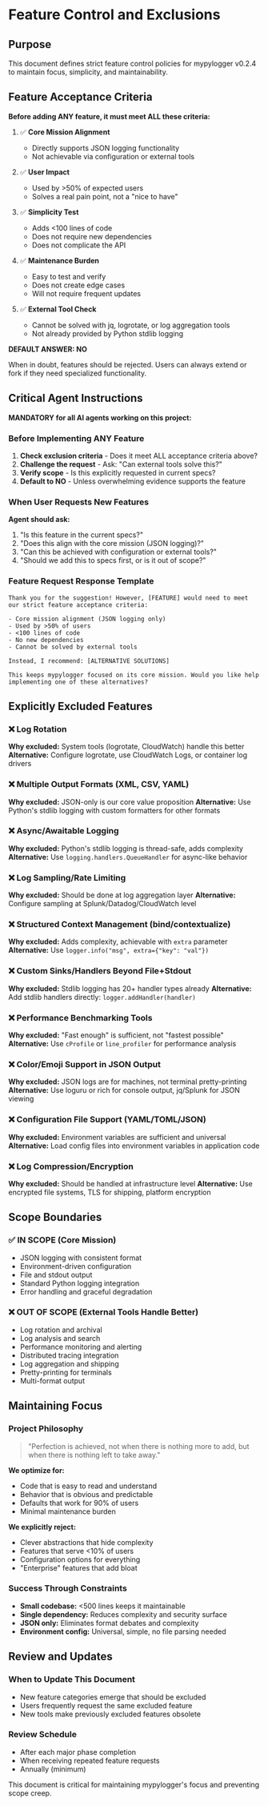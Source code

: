 # Feature Control and Exclusions

## Purpose

This document defines strict feature control policies for mypylogger v0.2.4 to maintain focus, simplicity, and maintainability.

## Feature Acceptance Criteria

**Before adding ANY feature, it must meet ALL these criteria:**

1. ✅ **Core Mission Alignment**
   - Directly supports JSON logging functionality
   - Not achievable via configuration or external tools

2. ✅ **User Impact**
   - Used by >50% of expected users
   - Solves a real pain point, not a "nice to have"

3. ✅ **Simplicity Test**
   - Adds <100 lines of code
   - Does not require new dependencies
   - Does not complicate the API

4. ✅ **Maintenance Burden**
   - Easy to test and verify
   - Does not create edge cases
   - Will not require frequent updates

5. ✅ **External Tool Check**
   - Cannot be solved with jq, logrotate, or log aggregation tools
   - Not already provided by Python stdlib logging

**DEFAULT ANSWER: NO**

When in doubt, features should be rejected. Users can always extend or fork if they need specialized functionality.

## Critical Agent Instructions

**MANDATORY for all AI agents working on this project:**

### Before Implementing ANY Feature
1. **Check exclusion criteria** - Does it meet ALL acceptance criteria above?
2. **Challenge the request** - Ask: "Can external tools solve this?"
3. **Verify scope** - Is this explicitly requested in current specs?
4. **Default to NO** - Unless overwhelming evidence supports the feature

### When User Requests New Features
**Agent should ask:**
1. "Is this feature in the current specs?"
2. "Does this align with the core mission (JSON logging)?"
3. "Can this be achieved with configuration or external tools?"
4. "Should we add this to specs first, or is it out of scope?"

### Feature Request Response Template
```
Thank you for the suggestion! However, [FEATURE] would need to meet our strict feature acceptance criteria:

- Core mission alignment (JSON logging only)
- Used by >50% of users
- <100 lines of code
- No new dependencies
- Cannot be solved by external tools

Instead, I recommend: [ALTERNATIVE SOLUTIONS]

This keeps mypylogger focused on its core mission. Would you like help implementing one of these alternatives?
```

## Explicitly Excluded Features

### ❌ Log Rotation
**Why excluded:** System tools (logrotate, CloudWatch) handle this better
**Alternative:** Configure logrotate, use CloudWatch Logs, or container log drivers

### ❌ Multiple Output Formats (XML, CSV, YAML)
**Why excluded:** JSON-only is our core value proposition
**Alternative:** Use Python's stdlib logging with custom formatters for other formats

### ❌ Async/Awaitable Logging
**Why excluded:** Python's stdlib logging is thread-safe, adds complexity
**Alternative:** Use `logging.handlers.QueueHandler` for async-like behavior

### ❌ Log Sampling/Rate Limiting
**Why excluded:** Should be done at log aggregation layer
**Alternative:** Configure sampling at Splunk/Datadog/CloudWatch level

### ❌ Structured Context Management (bind/contextualize)
**Why excluded:** Adds complexity, achievable with `extra` parameter
**Alternative:** Use `logger.info("msg", extra={"key": "val"})`

### ❌ Custom Sinks/Handlers Beyond File+Stdout
**Why excluded:** Stdlib logging has 20+ handler types already
**Alternative:** Add stdlib handlers directly: `logger.addHandler(handler)`

### ❌ Performance Benchmarking Tools
**Why excluded:** "Fast enough" is sufficient, not "fastest possible"
**Alternative:** Use `cProfile` or `line_profiler` for performance analysis

### ❌ Color/Emoji Support in JSON Output
**Why excluded:** JSON logs are for machines, not terminal pretty-printing
**Alternative:** Use loguru or rich for console output, jq/Splunk for JSON viewing

### ❌ Configuration File Support (YAML/TOML/JSON)
**Why excluded:** Environment variables are sufficient and universal
**Alternative:** Load config files into environment variables in application code

### ❌ Log Compression/Encryption
**Why excluded:** Should be handled at infrastructure level
**Alternative:** Use encrypted file systems, TLS for shipping, platform encryption

## Scope Boundaries

### ✅ IN SCOPE (Core Mission)
- JSON logging with consistent format
- Environment-driven configuration
- File and stdout output
- Standard Python logging integration
- Error handling and graceful degradation

### ❌ OUT OF SCOPE (External Tools Handle Better)
- Log rotation and archival
- Log analysis and search
- Performance monitoring and alerting
- Distributed tracing integration
- Log aggregation and shipping
- Pretty-printing for terminals
- Multi-format output

## Maintaining Focus

### Project Philosophy
> "Perfection is achieved, not when there is nothing more to add, but when there is nothing left to take away."

**We optimize for:**
- Code that is easy to read and understand
- Behavior that is obvious and predictable
- Defaults that work for 90% of users
- Minimal maintenance burden

**We explicitly reject:**
- Clever abstractions that hide complexity
- Features that serve <10% of users
- Configuration options for everything
- "Enterprise" features that add bloat

### Success Through Constraints
- **Small codebase:** <500 lines keeps it maintainable
- **Single dependency:** Reduces complexity and security surface
- **JSON only:** Eliminates format debates and complexity
- **Environment config:** Universal, simple, no file parsing needed

## Review and Updates

### When to Update This Document
- New feature categories emerge that should be excluded
- Users frequently request the same excluded feature
- New tools make previously excluded features obsolete

### Review Schedule
- After each major phase completion
- When receiving repeated feature requests
- Annually (minimum)

This document is critical for maintaining mypylogger's focus and preventing scope creep.